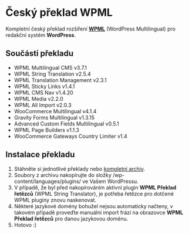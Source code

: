 # Český překlad WPML
Kompletní český překlad rozšíření [**WPML**](https://wpml.cz/nakup) (WordPress Multilingual) pro redakční systém **WordPress**.

## Součásti překladu
- WPML Multilingual CMS v3.7.1
- WPML String Translation v2.5.4
- WPML Translation Management v2.3.1
- WPML Sticky Links v1.4.1
- WPML CMS Nav v1.4.20
- WPML Media v2.2.0
- WPML All Import v2.0.3
- WooCommerce Multilingual v4.1.4
- Gravity Forms Multilingual v1.3.15
- Advanced Custom Fields Multilingual v0.5.1
- WPML Page Builders v1.1.3
- WooCommerce Gateways Country Limiter v1.4

## Instalace překladu
1. Stáhněte si jednotlivé překlady nebo [kompletní archiv](https://github.com/webeescz/wpml/raw/master/wpml_cs_cz_v1_2.zip).
2. Soubory z archivu nakopírujte do složky /wp-content/languages/plugins/ ve Vašem WordPressu.
3. V případě, že byl před nakopírováním aktivní plugin **WPML Překlad řetězců** (WPML String Translator), je potřeba řetězce pro dotčené WPML pluginy znovu naskenovat.
4. Některé jazykové domény bohužel nejsou automaticky načteny, v takovém případě proveďte manuální import frází na obrazovce **WPML Překlad řetězců** pro danou jazykovou doménu.
5. Hotovo :)
